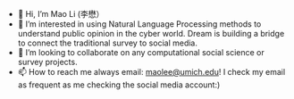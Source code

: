 - 👋 Hi, I’m Mao Li (李懋）
- 👀 I’m interested in using Natural Language Processing methods to understand public opinion in the cyber world. Dream is building a bridge to connect the traditional survey to social media.
- 💞️ I’m looking to collaborate on any computational social science or survey projects.
- 📫 How to reach me always email: maolee@umich.edu! I check my email as frequent as me checking the social media account:)

<!---
tanukinekolee/tanukinekolee is a ✨ special ✨ repository because its `README.md` (this file) appears on your GitHub profile.
You can click the Preview link to take a look at your changes.
--->
